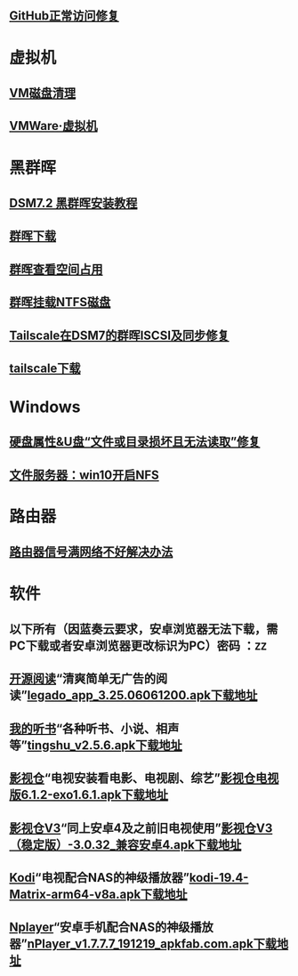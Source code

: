 ## [GitHub正常访问修复](其他/如何正常访问github.md)

# 虚拟机
## [VM磁盘清理](其他/VM磁盘清理.md)
## [VMWare·虚拟机](其他/vmware.com.md)

# 黑群晖
## [DSM7.2 黑群晖安装教程](其他/黑群晖安装教程.md)
## [群晖下载](https://archive.synology.com/download)
## [群晖查看空间占用](其他/群晖查看空间占用.md)
## [群晖挂载NTFS磁盘](其他/群晖挂载NTFS磁盘.md)
## [Tailscale在DSM7的群晖ISCSI及同步修复](其他/ISCSI修复.md)
## [tailscale下载](https://pkgs.tailscale.com/stable/#spks)

# Windows
## [硬盘属性&U盘“文件或目录损坏且无法读取”修复](其他/硬盘属性&U盘“文件或目录损坏且无法读取”修复.md)
## [文件服务器：win10开启NFS](其他/win10开启NFS.md)

# 路由器
## [路由器信号满网络不好解决办法](其他/路由器信道.md)

# 软件
## 以下所有（因蓝奏云要求，安卓浏览器无法下载，需PC下载或者安卓浏览器更改标识为PC）密码 ：`ZZ`
## [开源阅读](其他/源/阅读源.md)“清爽简单无广告的阅读”[legado_app_3.25.06061200.apk下载地址](https://samoa.lanzouy.com/b01rgbcib/)
## [我的听书](其他/源/听书源.md)“各种听书、小说、相声等”[tingshu_v2.5.6.apk下载地址](https://samoa.lanzouy.com/b01rgbcib/)
## [影视仓](其他/源/TVbox源.md)“电视安装看电影、电视剧、综艺”[影视仓电视版6.1.2-exo1.6.1.apk下载地址](https://samoa.lanzouy.com/b01rgbcib/)
## [影视仓V3](其他/源/TVbox源.md)“同上安卓4及之前旧电视使用”[影视仓V3（稳定版）-3.0.32_兼容安卓4.apk下载地址](https://samoa.lanzouy.com/b01rgbcib/)
## [Kodi](其他/源/Kodi+NAS打造家庭影音娱乐中心.md)“电视配合NAS的神级播放器”[kodi-19.4-Matrix-arm64-v8a.apk下载地址](https://samoa.lanzouy.com/b01rgbcib/)
## [Nplayer](其他/源/群晖下NFS+Nplayer.md)“安卓手机配合NAS的神级播放器”[nPlayer_v1.7.7.7_191219_apkfab.com.apk下载地址](https://samoa.lanzouy.com/b01rgbcib/)
